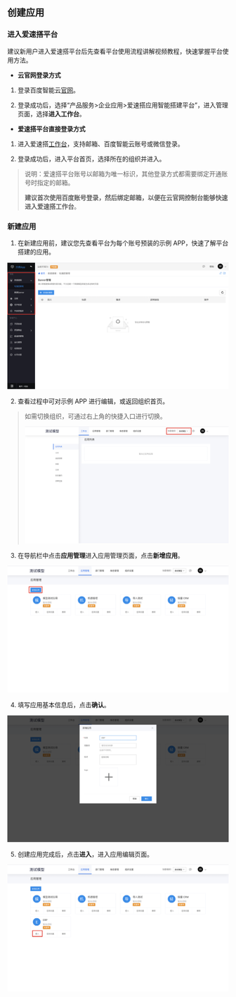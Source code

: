 ## 创建应用

### 进入爱速搭平台

建议新用户进入爱速搭平台后先查看平台使用流程讲解视频教程，快速掌握平台使用方法。

- **云官网登录方式**

1. 登录百度智能云[官网](https://cloud.baidu.com)。

2. 登录成功后，选择“产品服务>企业应用>爱速搭应用智能搭建平台”，进入管理页面，选择**进入工作台**。

- **爱速搭平台直接登录方式**

1. 进入爱速搭[工作台](https://suda.bce.baidu.com)，支持邮箱、百度智能云账号或微信登录。

2. 登录成功后，进入平台首页，选择所在的组织并进入。

> 说明：爱速搭平台账号以邮箱为唯一标识，其他登录方式都需要绑定开通账号时指定的邮箱。
>
> **建议首次使用百度账号登录，然后绑定邮箱，以便在云官网控制台能够快速进入爱速搭工作台**。

### 新建应用

1. 在新建应用前，建议您先查看平台为每个账号预装的示例 APP，快速了解平台搭建的应用。

![image.png](../static/img/快速入门/创建应用/image_db2ffde.png)

2. 查看过程中可对示例 APP 进行编辑，或返回组织首页。

> 如需切换组织，可通过右上角的快捷入口进行切换。
>
> ![image](../static/img/快速入门/创建应用/11257b3ef5e004bad86b34ada4a9b61d.png)

3. 在导航栏中点击**应用管理**进入应用管理页面，点击**新增应用**。

![image](../static/img/快速入门/创建应用/c1f50ba634a184b0c8235e52025097fa.png)

4. 填写应用基本信息后，点击**确认**。

![image](../static/img/快速入门/创建应用/2b9238262ee3cecbb0e15ec96637f44a.png)

5. 创建应用完成后，点击**进入**，进入应用编辑页面。

![image](../static/img/快速入门/创建应用/51d16b9e31f63b4fc48746da09ada5af.png)

